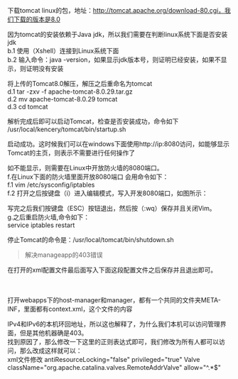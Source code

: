 下载tomcat linux的包，地址：http://tomcat.apache.org/download-80.cgi，我们下载的版本是8.0  
  
因为tomcat的安装依赖于Java jdk，所以我们需要在判断linux系统下面是否安装jdk  
b.1 使用（Xshell）连接到Linux系统下面  
b.2 输入命令：java -version，如果显示jdk版本号，则证明已经安装，如果不显示，则证明没有安装  

将上传的Tomcat8.0解压，解压之后重命名为tomcat  
d.1 tar -zxv -f apache-tomcat-8.0.29.tar.gz   
d.2 mv apache-tomcat-8.0.29 tomcat  
d.3 cd tomcat  
  
解析完成后即可以启动Tomcat，检查是否安装成功，命令如下  
/usr/local/kencery/tomcat/bin/startup.sh  

启动成功。这时候我们可以在windows下面使用http://ip:8080访问，如能够显示Tomcat的主页，则表示不需要进行任何操作了  

如不能显示，则需要在Linux中开放防火墙的8080端口。  
f.在Linux下面的防火墙里面开放8080端口 会用命令如下：  
f.1  vim /etc/sysconfig/iptables  
f.2  打开之后按键盘（i）进入编辑模式，写入开发8080端口，如图所示：  
  
写完之后我们按键盘（ESC）按钮退出，然后按（:wq）保存并且关闭Vim。  
g.之后重启防火墙,命令如下：  
service iptables restart   

停止Tomcat的命令是：/usr/local/tomcat/bin/shutdown.sh  

> 解决manageapp的403错误  
  
在打开的xml配置文件最后面写入下面这段配置文件之后保存并且退出即可。  
<role rolename="admin-gui"/>  
<role rolename="manager-gui"/>  
<user username="tomcat" password="tomcat" roles="manager-gui,admin-gui"/>  

打开webapps下的host-manager和manager，都有一个共同的文件夹META-INF，里面都有context.xml，这个文件的内容  

IPv4和IPv6的本机环回地址，所以这也解释了，为什么我们本机可以访问管理界面，但是其他机器确是403。  
找到原因了，那么修改一下这里的正则表达式即可，我们修改为所有人都可以访问，那么改成这样就可以：  
xml文件修改 antiResourceLocking="false" privileged="true" Valve className="org.apache.catalina.valves.RemoteAddrValve" allow="^.*$"  

